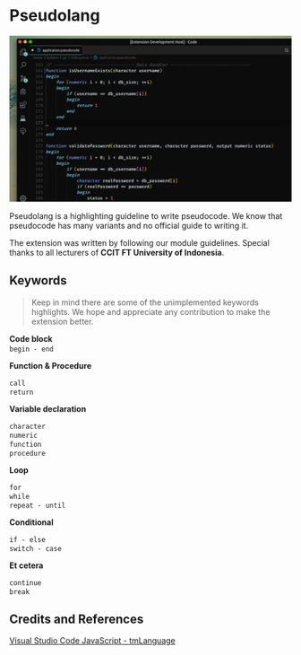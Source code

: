 # Pseudolang

![sample](https://github.com/KennFatt/pseudolang/blob/master/assets/sample.png)

Pseudolang is a highlighting guideline to write pseudocode. We know that pseudocode has many variants and no official guide to writing it.

The extension was written by following our module guidelines. Special thanks to all lecturers of **CCIT FT University of Indonesia**.

## Keywords
>Keep in mind there are some of the unimplemented keywords highlights. We hope and appreciate any contribution to make the extension better.

**Code block**  
`begin - end`  

**Function & Procedure**  
```
call
return
```

**Variable declaration**  
```
character
numeric
function
procedure
```

**Loop**  
```
for
while
repeat - until
```

**Conditional**  
```
if - else
switch - case
```

**Et cetera**  
```
continue
break
```

## Credits and References
[Visual Studio Code JavaScript - tmLanguage](https://github.com/microsoft/vscode/blob/master/extensions/javascript/syntaxes/JavaScript.tmLanguage.json)
